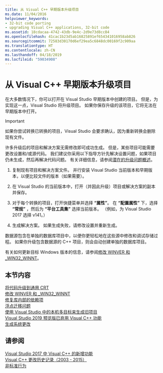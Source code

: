 ```yaml
---
title: 从 Visual C++ 早期版本升级项目
ms.date: 11/04/2016
helpviewer_keywords:
- 32-bit code porting
- upgrading Visual C++ applications, 32-bit code
ms.assetid: 18cdacaa-4742-43db-9e4c-2d9e73d8cc84
ms.openlocfilehash: 41cac1b23d5ab16825891ef654341016958ab826
ms.sourcegitcommit: 72583d30170d6ef29ea5c6848dc00169f2c909aa
ms.translationtype: HT
ms.contentlocale: zh-CN
ms.lasthandoff: 04/18/2019
ms.locfileid: "59034908"
---
```

# <a name="upgrading-projects-from-earlier-versions-of-visual-c"></a>从 Visual C++ 早期版本升级项目

在大多数情况下，你可以打开在 Visual Studio 早期版本中创建的项目。 但是，为实现这一点，Visual Studio 将升级项目。 如果你保存升级的该项目，它将无法在早期版本中打开。

> [!IMPORTANT]
> 如果你尝试转换已转换的项目，Visual Studio 会要求确认，因为重新转换会删除现有文件。

许多升级后的项目和解决方案无需修改即可成功生成。 但是，某些项目可能需要更改设置和/或源代码。 我们建议你采用以下指导方针先解决设置问题，如果项目仍未生成，然后再解决代码问题。 有关详细信息，请参阅[潜在的升级问题概述](../porting/overview-of-potential-upgrade-issues-visual-cpp.md)。

1. 复制现有项目和解决方案文件。 并行安装 Visual Studio 当前版本和早期版本，以便比较文件的版本（如果需要）。

2. 在 Visual Studio 的当前版本中，打开（并因此升级）项目或解决方案的副本并保存。

3. 对于每个转换的项目，打开快捷菜单并选择 **“属性”**。 在 **“配置属性”** 下，选择 **“常规”** ，然后为 **“平台工具集”** 选择当前版本。 （例如，为 Visual Studio 2017 选择 v141。）

4. 生成解决方案。 如果生成失败，请修改设置并重新生成。

数据源包含在单独的数据库项目中，以便你更轻松地在这些源中修改和调试存储过程。 如果你升级包含数据源的 C++ 项目，则会自动创建单独的数据库项目。

有关如何更新目标 Windows 版本的信息，请参阅[修改 WINVER 和 _WIN32_WINNT](../porting/modifying-winver-and-win32-winnt.md)。

## <a name="in-this-section"></a>本节内容

[将代码升级到通用 CRT](upgrade-your-code-to-the-universal-crt.md)<br/>
[修改 WINVER 和 _WIN32_WINNT](modifying-winver-and-win32-winnt.md)<br/>
[修复库内部的依赖项](fix-your-dependencies-on-library-internals.md)<br/>
[浮点迁移问题](floating-point-migration-issues.md)<br/>
[使用 Visual Studio 中的本机多目标来生成旧项目](use-native-multi-targeting.md)<br/>
[Visual Studio 2019 预览版已弃用 Visual C++ 功能](features-deprecated-in-visual-studio.md)<br/>
[生成系统更改](build-system-changes.md)<br/>

## <a name="see-also"></a>请参阅

[Visual Studio 2017 中 Visual C++ 的新增功能](../overview/what-s-new-for-visual-cpp-in-visual-studio.md)<br/>
[Visual C++ 更改历史记录（2003 - 2015）](../porting/visual-cpp-change-history-2003-2015.md)<br/>
[非标准行为](../cpp/nonstandard-behavior.md)
